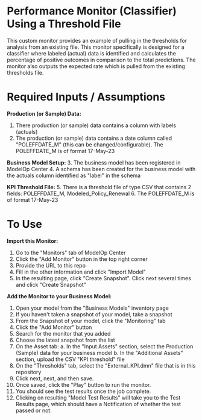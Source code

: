 # Performance Monitor (Classifier) Using a Threshold File

This custom monitor provides an example of pulling in the thresholds for analysis from an existing file. This monitor specifically is designed for a classifier where labeled (actual) data is identified and calculates the percentage of positive outcomes in comparison to the total predictions. The monitor also outputs the expected rate which is pulled from the existing thresholds file.

# Required Inputs / Assumptions
**Production (or Sample) Data:**
1. There production (or sample) data contains a column with labels (actuals)
2. The production (or sample) data contains a date column called "POLEFFDATE_M" (this can be changed/configurable). The POLEFFDATE_M is of format 17-May-23

**Business Model Setup:**
3. The business model has been registered in ModelOp Center
4. A schema has been created for the business model with the actuals column identified as "label" in the schema

**KPI Threshold File:**
5. There is a threshold file of type CSV that contains 2 fields: POLEFFDATE_M, Modeled_Policy_Renewal
6. The POLEFFDATE_M is of format 17-May-23

# To Use
**Import this Monitor:**
1. Go to the "Monitors" tab of ModelOp Center
2. Click the "Add Monitor" button in the top right corner
3. Provide the URL to this repo
4. Fill in the other information and click "Import Model"
5. In the resulting page, click "Create Snapshot". Click next several times and click "Create Snapshot"

**Add the Monitor to your Business Model:**
1. Open your model from the "Business Models" inventory page
2. If you haven't taken a snapshot of your model, take a snapshot
3. From the Snapshot of your model, click the "Monitoring" tab
4. Click the "Add Monitor" button
5. Search for the monitor that you added
6. Choose the latest snapshot from the list
7. On the Asset tab:
    a. In the "Input Assets" section, select the Production (Sample) data for your business model
    b. In the "Additional Assets" section, upload the CSV "KPI threshold" file
8. On the "Thresholds" tab, select the "External_KPI.dmn" file that is in this repository
9. Click next, next, and then save.
10. Once saved, click the "Play" button to run the monitor. 
11. You should see the test results once the job complete. 
12. Clicking on resulting "Model Test Results" will take you to the Test Results page, which should have a Notification of whether the test passed or not.
